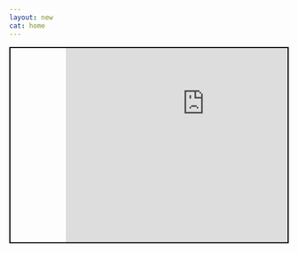 ```yaml
---
layout: new
cat: home
---
```

<div style="border: 2px solid Black; overflow: hidden; margin: 15px auto; max-width: 500px%; max-height: 100%;">
<iframe scrolling="no" src="http://www.atlantajcc.org/pldb-live/bbyo-co-ed-fall-flag-football-league-37023/?back=pldb_active" style="border: 0px none; margin-left: 20%; height: 500px; margin-top: -150px; width: 100%;">
</iframe>
</div>
